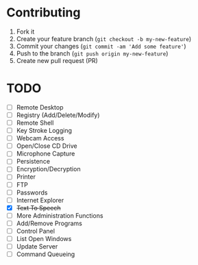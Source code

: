 # Contributing

1. Fork it
2. Create your feature branch (`git checkout -b my-new-feature`)
3. Commit your changes (`git commit -am 'Add some feature'`)
4. Push to the branch (`git push origin my-new-feature`)
5. Create new pull request (PR)

# TODO

- [ ] Remote Desktop
- [ ] Registry (Add/Delete/Modify)
- [ ] Remote Shell
- [ ] Key Stroke Logging
- [ ] Webcam Access
- [ ] Open/Close CD Drive
- [ ] Microphone Capture
- [ ] Persistence
- [ ] Encryption/Decryption
- [ ] Printer
- [ ] FTP
- [ ] Passwords
- [ ] Internet Explorer
- [x] ~~Text To Speech~~
- [ ] More Administration Functions
- [ ] Add/Remove Programs
- [ ] Control Panel
- [ ] List Open Windows
- [ ] Update Server
- [ ] Command Queueing
